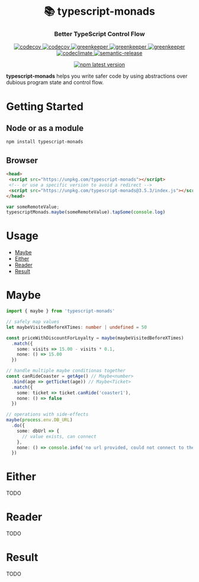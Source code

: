 <h1 align="center" style="border-bottom: none;">📚 typescript-monads</h1>
<h3 align="center">Better TypeScript Control Flow</h3>
<p align="center">
  <a href="https://circleci.com/gh/patrickmichalina/typescript-monads">
    <img alt="codecov" src="https://circleci.com/gh/patrickmichalina/typescript-monads.svg?style=shield">
  </a>
  <a href="https://codecov.io/gh/patrickmichalina/typescript-monads">
    <img alt="codecov" src="https://codecov.io/gh/patrickmichalina/typescript-monads/branch/master/graph/badge.svg">
  </a>
  <a href="https://greenkeeper.io">
    <img alt="greenkeeper" src="https://badges.greenkeeper.io/semantic-release/semantic-release.svg">
  </a>
  <a href="https://david-dm.org/patrickmichalina/typescript-monads">
    <img alt="greenkeeper" src="https://david-dm.org/patrickmichalina/typescript-monads/status.svg">
  </a>
  <a href="https://david-dm.org/patrickmichalina/typescript-monads?type=dev">
    <img alt="greenkeeper" src="https://david-dm.org/patrickmichalina/typescript-monads/dev-status.svg">
  </a>
  <a href="https://codeclimate.com/github/patrickmichalina/typescript-monads/maintainability">
    <img alt="codeclimate" src="https://api.codeclimate.com/v1/badges/f40c9fff2927e49c3ea2/maintainability">
  </a>
  <a href="https://github.com/semantic-release/semantic-release">
    <img alt="semantic-release" src="https://img.shields.io/badge/%20%20%F0%9F%93%A6%F0%9F%9A%80-semantic--release-e10079.svg">
  </a>
</p>
<p align="center">
  <a href="https://www.npmjs.com/package/typescript-monads">
    <img alt="npm latest version" src="https://img.shields.io/npm/v/typescript-monads/latest.svg">
  </a>
</p>

**typescript-monads** helps you write safer code by using abstractions over dubious program state and control flow.

# Getting Started

## Node or as a module
```bash
npm install typescript-monads
```

## Browser
```html
<head>
 <script src="https://unpkg.com/typescript-monads"></script>
 <!-- or use a specific version to avoid a redirect --> 
 <script src="https://unpkg.com/typescript-monads@3.5.3/index.js"></script>
</head>
```

```js
var someRemoteValue;
typescriptMonads.maybe(someRemoteValue).tapSome(console.log)
```

# Usage

* [Maybe](#maybe)
* [Either](#either)
* [Reader](#reader)
* [Result](#result)

# Maybe
```ts
import { maybe } from 'typescript-monads'

// safely map values
let maybeVisitedBeforeXTimes: number | undefined = 50

const priceWithDiscountForLoyalty = maybe(maybeVisitedBeforeXTimes)
  .match({
    some: visits => 15.00 - visits * 0.1,
    none: () => 15.00
  })

// handle multiple maybe conditionas together
const canRideCoaster = getAge() // Maybe<number>
  .bind(age => getTicket(age)) // Maybe<Ticket>
  .match({
    some: ticket => ticket.canRide('coaster1'),
    none: () => false
  })

// operations with side-effects
maybe(process.env.DB_URL)
  .do({
    some: dbUrl => {
      // value exists, can connect
    },
    none: () => console.info('no url provided, could not connect to the database')
  })
```


# Either
TODO

# Reader
TODO

# Result
TODO
